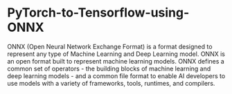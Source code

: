 # PyTorch-to-Tensorflow-using-ONNX
ONNX (Open Neural Network Exchange Format) is a format designed to represent any type of Machine Learning and Deep Learning model.
ONNX is an open format built to represent machine learning models. ONNX defines a common set of operators - the building blocks of machine learning and deep learning models - and a common file format to enable AI developers to use models with a variety of frameworks, tools, runtimes, and compilers.
